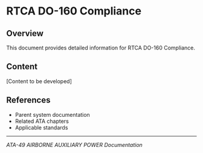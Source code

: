 # RTCA DO-160 Compliance

## Overview

This document provides detailed information for RTCA DO-160 Compliance.

## Content

[Content to be developed]

## References

- Parent system documentation
- Related ATA chapters
- Applicable standards

---

*ATA-49 AIRBORNE AUXILIARY POWER Documentation*

